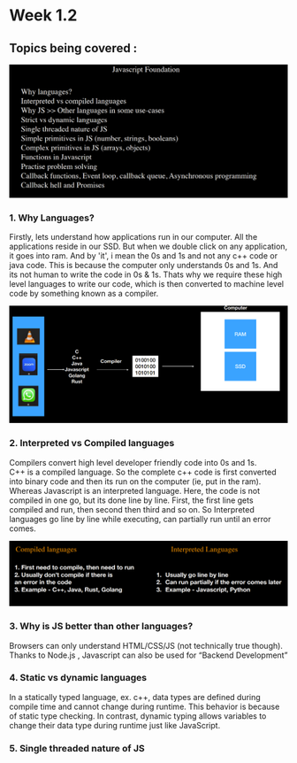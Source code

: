 # Week 1.2

## Topics being covered : 
![alt text](image.png)


### 1. Why Languages?
Firstly, lets understand how applications run in our computer. All the applications reside in our SSD. But when we double click on any application, it goes into ram. And by 'it', i mean the 0s and 1s and not any c++ code or java code. This is because the computer only understands 0s and 1s.  And its not human to write the code in 0s & 1s. Thats why we require these high level languages to write our code, which is then converted to machine level code by something known as a compiler.

![alt text](image-1.png)

### 2. Interpreted vs Compiled languages
Compilers convert high level developer friendly code into 0s and 1s.  
C++ is a compiled language. So the complete c++ code is first converted into binary code and then its run on the computer (ie, put in the ram). Whereas Javascript is an interpreted language. Here, the code is not compiled in one go, but its done line by line. First, the first line gets compiled and run, then second then third and so on. So Interpreted languages go line by line while executing, can partially run until an error comes.

![alt text](image-2.png)

### 3. Why is JS better than other languages?
Browsers can only understand HTML/CSS/JS (not technically true though).
Thanks to Node.js , Javascript can also be used for “Backend Development”

### 4. Static vs dynamic languages
In a statically typed language, ex. c++, data types are defined during compile time and cannot change during runtime. This behavior is because of static type checking. In contrast, dynamic typing allows variables to change their data type during runtime just like JavaScript.

### 5. Single threaded nature of JS

